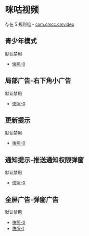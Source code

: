 # 咪咕视频

存在 5 规则组 - [com.cmcc.cmvideo](/src/apps/com.cmcc.cmvideo.ts)

## 青少年模式

默认禁用

- [快照-0](https://i.gkd.li/i/12498307)

## 局部广告-右下角小广告

默认禁用

- [快照-0](https://i.gkd.li/i/12498315)

## 更新提示

默认禁用

- [快照-0](https://i.gkd.li/i/13276116)

## 通知提示-推送通知权限弹窗

默认禁用

- [快照-0](https://i.gkd.li/i/13276127)

## 全屏广告-弹窗广告

默认禁用

- [快照-0](https://i.gkd.li/i/13276111)
- [快照-1](https://i.gkd.li/i/13276122)
